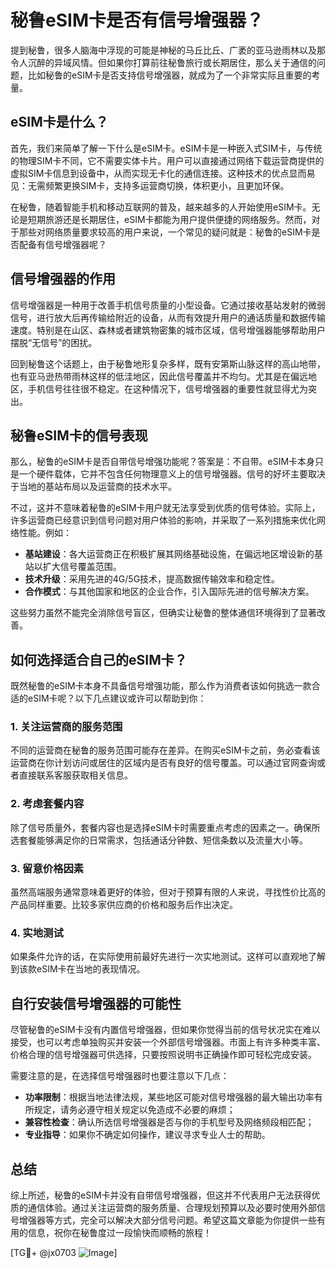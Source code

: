 # 秘鲁eSIM卡是否有信号增强器？

提到秘鲁，很多人脑海中浮现的可能是神秘的马丘比丘、广袤的亚马逊雨林以及那令人沉醉的异域风情。但如果你打算前往秘鲁旅行或长期居住，那么关于通信的问题，比如秘鲁的eSIM卡是否支持信号增强器，就成为了一个非常实际且重要的考量。

## eSIM卡是什么？

首先，我们来简单了解一下什么是eSIM卡。eSIM卡是一种嵌入式SIM卡，与传统的物理SIM卡不同，它不需要实体卡片。用户可以直接通过网络下载运营商提供的虚拟SIM卡信息到设备中，从而实现无卡化的通信连接。这种技术的优点显而易见：无需频繁更换SIM卡，支持多运营商切换，体积更小，且更加环保。

在秘鲁，随着智能手机和移动互联网的普及，越来越多的人开始使用eSIM卡。无论是短期旅游还是长期居住，eSIM卡都能为用户提供便捷的网络服务。然而，对于那些对网络质量要求较高的用户来说，一个常见的疑问就是：秘鲁的eSIM卡是否配备有信号增强器呢？

## 信号增强器的作用

信号增强器是一种用于改善手机信号质量的小型设备。它通过接收基站发射的微弱信号，进行放大后再传输给附近的设备，从而有效提升用户的通话质量和数据传输速度。特别是在山区、森林或者建筑物密集的城市区域，信号增强器能够帮助用户摆脱“无信号”的困扰。

回到秘鲁这个话题上，由于秘鲁地形复杂多样，既有安第斯山脉这样的高山地带，也有亚马逊热带雨林这样的低洼地区，因此信号覆盖并不均匀。尤其是在偏远地区，手机信号往往很不稳定。在这种情况下，信号增强器的重要性就显得尤为突出。

## 秘鲁eSIM卡的信号表现

那么，秘鲁的eSIM卡是否自带信号增强功能呢？答案是：不自带。eSIM卡本身只是一个硬件载体，它并不包含任何物理意义上的信号增强器。信号的好坏主要取决于当地的基站布局以及运营商的技术水平。

不过，这并不意味着秘鲁的eSIM卡用户就无法享受到优质的信号体验。实际上，许多运营商已经意识到信号问题对用户体验的影响，并采取了一系列措施来优化网络性能。例如：

- **基站建设**：各大运营商正在积极扩展其网络基础设施，在偏远地区增设新的基站以扩大信号覆盖范围。
- **技术升级**：采用先进的4G/5G技术，提高数据传输效率和稳定性。
- **合作模式**：与其他国家和地区的企业合作，引入国际先进的信号解决方案。

这些努力虽然不能完全消除信号盲区，但确实让秘鲁的整体通信环境得到了显著改善。

## 如何选择适合自己的eSIM卡？

既然秘鲁的eSIM卡本身不具备信号增强功能，那么作为消费者该如何挑选一款合适的eSIM卡呢？以下几点建议或许可以帮助到你：

### 1. 关注运营商的服务范围
不同的运营商在秘鲁的服务范围可能存在差异。在购买eSIM卡之前，务必查看该运营商在你计划访问或居住的区域内是否有良好的信号覆盖。可以通过官网查询或者直接联系客服获取相关信息。

### 2. 考虑套餐内容
除了信号质量外，套餐内容也是选择eSIM卡时需要重点考虑的因素之一。确保所选套餐能够满足你的日常需求，包括通话分钟数、短信条数以及流量大小等。

### 3. 留意价格因素
虽然高端服务通常意味着更好的体验，但对于预算有限的人来说，寻找性价比高的产品同样重要。比较多家供应商的价格和服务后作出决定。

### 4. 实地测试
如果条件允许的话，在实际使用前最好先进行一次实地测试。这样可以直观地了解到该款eSIM卡在当地的表现情况。

## 自行安装信号增强器的可能性

尽管秘鲁的eSIM卡没有内置信号增强器，但如果你觉得当前的信号状况实在难以接受，也可以考虑单独购买并安装一个外部信号增强器。市面上有许多种类丰富、价格合理的信号增强器可供选择，只要按照说明书正确操作即可轻松完成安装。

需要注意的是，在选择信号增强器时也要注意以下几点：
- **功率限制**：根据当地法律法规，某些地区可能对信号增强器的最大输出功率有所规定，请务必遵守相关规定以免造成不必要的麻烦；
- **兼容性检查**：确认所选信号增强器是否与你的手机型号及网络频段相匹配；
- **专业指导**：如果你不确定如何操作，建议寻求专业人士的帮助。

## 总结

综上所述，秘鲁的eSIM卡并没有自带信号增强器，但这并不代表用户无法获得优质的通信体验。通过关注运营商的服务质量、合理规划预算以及必要时使用外部信号增强器等方式，完全可以解决大部分信号问题。希望这篇文章能为你提供一些有用的信息，祝你在秘鲁度过一段愉快而顺畅的旅程！

[TG💪+ @jx0703 ![Image](https://github.com/user-attachments/assets/dbca1d08-cadb-493c-b0ec-ad6f7a83f270)]